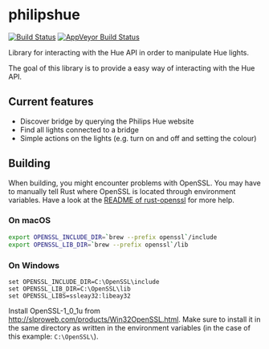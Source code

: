 # philipshue

[![Build Status](https://travis-ci.org/Orangenosecom/philipshue.svg?branch=master)](https://travis-ci.org/Orangenosecom/hue.rs) [![AppVeyor Build Status](https://ci.appveyor.com/api/projects/status/github/Orangenosecom/philipshue?branch=master&svg=true)](https://ci.appveyor.com/project/Orangenosecom/philipshue)

Library for interacting with the Hue API in order to manipulate Hue lights.

The goal of this library is to provide a easy way of interacting with the Hue API.

## Current features

- Discover bridge by querying the Philips Hue website
- Find all lights connected to a bridge
- Simple actions on the lights (e.g. turn on and off and setting the colour)

## Building

When building, you might encounter problems with OpenSSL.
You may have to manually tell Rust where OpenSSL is located through environment variables.
Have a look at the [README of rust-openssl][rust-openssl] for more help.

### On macOS

```bash
export OPENSSL_INCLUDE_DIR=`brew --prefix openssl`/include
export OPENSSL_LIB_DIR=`brew --prefix openssl`/lib
```

### On Windows

```batch
set OPENSSL_INCLUDE_DIR=C:\OpenSSL\include
set OPENSSL_LIB_DIR=C:\OpenSSL\lib
set OPENSSL_LIBS=ssleay32:libeay32
```

Install OpenSSL-1_0_1u from <http://slproweb.com/products/Win32OpenSSL.html>.
Make sure to install it in the same directory as written in the environment variables
(in the case of this example: `C:\OpenSSL\`).

[rust-openssl]: https://github.com/sfackler/rust-openssl/blob/master/README.md
